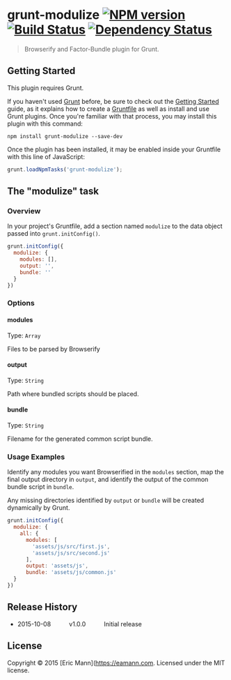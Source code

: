 # grunt-modulize [![NPM version][npm-image]][npm-url] [![Build Status][travis-image]][travis-url] [![Dependency Status][daviddm-image]][daviddm-url]

> Browserify and Factor-Bundle plugin for Grunt.

## Getting Started
This plugin requires Grunt.

If you haven't used [Grunt](http://gruntjs.com/) before, be sure to check out the [Getting Started](http://gruntjs.com/getting-started) guide, as it explains how to create a [Gruntfile](http://gruntjs.com/sample-gruntfile) as well as install and use Grunt plugins. Once you're familiar with that process, you may install this plugin with this command:

```shell
npm install grunt-modulize --save-dev
```

Once the plugin has been installed, it may be enabled inside your Gruntfile with this line of JavaScript:

```js
grunt.loadNpmTasks('grunt-modulize');
```

## The "modulize" task

### Overview
In your project's Gruntfile, add a section named `modulize` to the data object passed into `grunt.initConfig()`.

```js
grunt.initConfig({
  modulize: {
    modules: [],
    output: '',
    bundle: ''
  }
})
```

### Options

#### modules
Type: `Array`

Files to be parsed by Browserify

#### output
Type: `String`

Path where bundled scripts should be placed.

#### bundle
Type: `String`

Filename for the generated common script bundle.

### Usage Examples

Identify any modules you want Browserified in the `modules` section, map the final output directory in `output`, and identify the output of the common bundle script in `bundle`.

Any missing directories identified by `output` or `bundle` will be created dynamically by Grunt.

```js
grunt.initConfig({
  modulize: {
    all: {
      modules: [
        'assets/js/src/first.js',
        'assets/js/src/second.js'
      ],
      output: 'assets/js',
      bundle: 'assets/js/common.js'
  }
})
```

## Release History
 * 2015-10-08   v1.0.0   Initial release

## License
Copyright © 2015 [Eric Mann](https://eamann.com. Licensed under the MIT license.

[npm-image]: https://badge.fury.io/js/grunt-modulize.svg
[npm-url]: https://npmjs.org/package/grunt-modulize
[travis-image]: https://travis-ci.org/ericmann/grunt-modulize.svg?branch=master
[travis-url]: https://travis-ci.org/ericmann/grunt-modulize
[daviddm-image]: https://david-dm.org/ericmann/grunt-modulize.svg?theme=shields.io
[daviddm-url]: https://david-dm.org/ericmann/grunt-modulize
